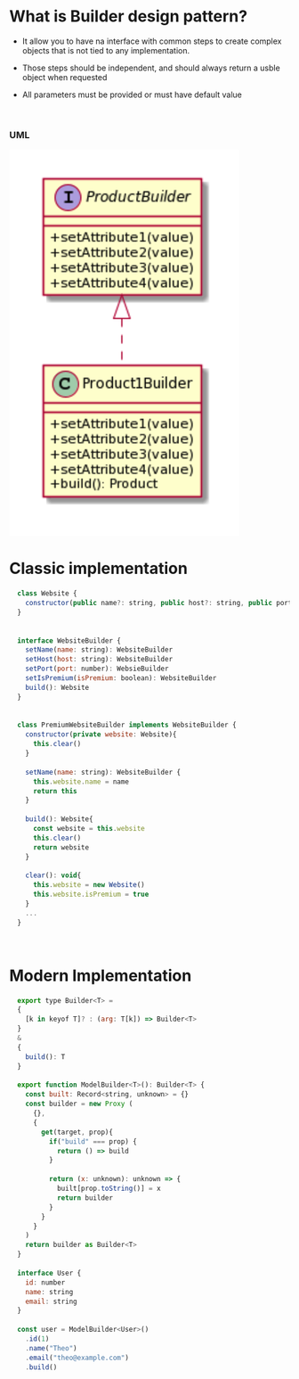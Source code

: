# What is Builder design pattern?

- It allow you to have na interface with common steps to create complex objects that is not tied to any implementation.
- Those steps should be independent, and should always return a usble object when requested
- All parameters must be provided or must have default value

  &nbsp;

### UML

![Prototype UML](./img/builder-uml-1.png)

# Classic implementation

```javascript
  class Website {
    constructor(public name?: string, public host?: string, public port?: number, public isPremium?: boolean){}
  }


  interface WebsiteBuilder {
    setName(name: string): WebsiteBuilder
    setHost(host: string): WebsiteBuilder
    setPort(port: number): WebsieBuilder
    setIsPremium(isPremium: boolean): WebsiteBuilder
    build(): Website
  }


  class PremiumWebsiteBuilder implements WebsiteBuilder {
    constructor(private website: Website){
      this.clear()
    }

    setName(name: string): WebsiteBuilder {
      this.website.name = name
      return this
    }

    build(): Website{
      const website = this.website
      this.clear()
      return website
    }

    clear(): void{
      this.website = new Website()
      this.website.isPremium = true
    }
    ...
  }

```

&nbsp;

# Modern Implementation

```javascript
  export type Builder<T> =
  {
    [k in keyof T]? : (arg: T[k]) => Builder<T>
  }
  &
  {
    build(): T
  }

  export function ModelBuilder<T>(): Builder<T> {
    const built: Record<string, unknown> = {}
    const builder = new Proxy (
      {},
      {
        get(target, prop){
          if("build" === prop) {
            return () => build
          }

          return (x: unknown): unknown => {
            built[prop.toString()] = x
            return builder
          }
        }
      }
    )
    return builder as Builder<T>
  }

  interface User {
    id: number
    name: string
    email: string
  }

  const user = ModelBuilder<User>()
    .id(1)
    .name("Theo")
    .email("theo@example.com")
    .build()

```

